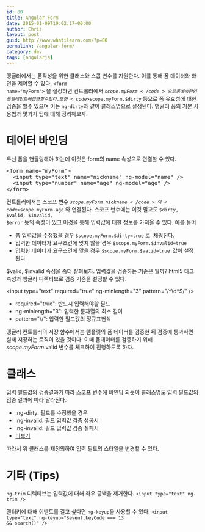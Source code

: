 ```yaml
---
id: 80
title: Angular Form
date: 2015-01-09T19:02:17+00:00
author: Chris
layout: post
guid: http://www.whatilearn.com/?p=80
permalink: /angular-form/
category: dev
tags: [angularjs]
---
```

앵귤러에서는 폼작성을 위한 클래스와 스콥 변수를 지원한다. 이를 통해 폼 데이터와 화면을 제어할 수 있다. <code>&lt;form name="myForm"&gt;</code> 을 설정하면 컨트롤러에서 <code>$scope.myForm</code>으로 폼에 속한 인풋 엘레먼트에 접근할 수 있다. 또한 <code>$scope.myForm.$dirty</code> 등으로 폼 유효성에 대한 검증을 할수 있으며 이는 <code>ng-dirty</code>와 같이 클래스명으로 설정된다. 앵귤러 폼의 기본 사용법과 몇가지 팁에 대해 정리해보자.

<h1>데이터 바인딩</h1>

우선 폼을 핸들링해야 하는데 이것은 form의 name 속성으로 연결할 수 있다.

<pre class="lang:xhtml decode:true">&lt;form name="myForm"&gt;
  &lt;input type="text" name="nickname" ng-model="name" /&gt;
  &lt;input type="number" name="age" ng-model="age" /&gt;
&lt;/form&gt;
</pre>

컨트롤러에서는 스코프 변수 <code>$scope.myForm.nickname</code>와 <code>$scope.myForm.age</code> 와 연결된다. 스코프 변수에는 이것 말고도 <code>$dirty, $valid, $invalid, $error</code> 등의 속성이 있고 이것을 통해 입력값에 대한 정보를 가져올 수 있다. 예를 들어

<ul>
    <li>폼 입력값을 수정했을 경우 <code>$scope.myForm.$dirty=true</code> 로  채워진다.</li>
    <li>입력한 데이터가 요구조건에 맞지 않을 경우 <code>$scope.myForm.$invalid=true </code></li>
    <li>입력한 데이터가 요구조건에 맞을 경우 <code>$scope.myForm.$valid=true </code>값이 설정된다.</li>
</ul>

$valid, $invalid 속성을 좀더 살펴보자. 입력값을 검증하는 기준은 뭘까? html5 태그 속성과 앵귤러 디렉티브로 검증 기준을 설정할 수 있다.

&lt;input type="text" required="true" ng-minlength="3" pattern="/^<span class="pl-c1">&#92;</span>d*$/" /&gt;

<ul>
    <li>required="true": 반드시 입력해야할 필드</li>
    <li>ng-minlength="3": 입력한 문자열의 최소 길이</li>
    <li>pattern="//": 입력한 필드값의 정규표현식</li>
</ul>

앵귤러 컨트롤러의 저장 함수에서는 템플릿의 폼 데이터를 검증한 뒤 검증에 통과하면 실제 저장하는 로직이 있을 것이다. 이때 폼데이터를 검증하기 위해 $scope.myForm.$valid 변수를 체크하여 진행하도록 하자.

<h1>클래스</h1>

입력 필드값의 검증결과가 따라 스코프 변수에 바인딩 되듯이 클래스명도 입력 필드값의 검증 결과에 따라 달라진다.

<ul>
    <li>.ng-dirty: 필드를 수정했을 경우</li>
    <li>.ng-invalid: 필드 입력값 검증 성공시</li>
    <li>.ng-invalid: 필드 입력값 검증 실패시</li>
    <li><a href="https://docs.angularjs.org/api/ng/directive/form#css-classes">더보기</a></li>
</ul>

따라서 위 클래스를 재정의하여 입력 필드의 스타일을 변경할 수 있다.

<h1>기타 (Tips)</h1>

<code>ng-trim</code> 디렉티브는 입력값에 대해 좌우 공백을 제거한다.
<code>&lt;input type="text" ng-trim /&gt;</code>

엔터키에 대해 이벤트를 걸고 싶다면 <code>ng-keyup</code>을 사용할 수 있다.
<code>&lt;input type="text" ng-keyup="$event.keyCode === 13 &amp;&amp; search()" /&gt;</code>

&nbsp;